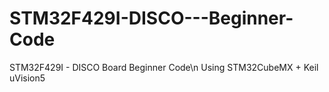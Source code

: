 # STM32F429I-DISCO---Beginner-Code
STM32F429I - DISCO Board Beginner Code\n
Using STM32CubeMX + Keil uVision5
